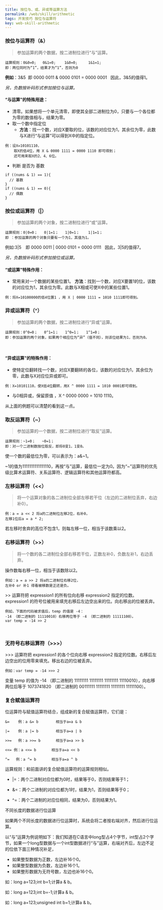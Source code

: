 ```yaml
---
title: 按位与、或、异或等运算方法
permalink: /web/skill/arithmetic
tags: 开发技巧 按位与运算符
key: web-skill-arithmetic
---
```


### 按位与运算符（&）
>参加运算的两个数据，按二进制位进行“与”运算。

```
运算规则：0&0=0;   0&1=0;    1&0=0;     1&1=1;
即：两位同时为“1”，结果才为“1”，否则为0
```
**例如**：3&5  即 0000 0011 & 0000 0101 = 0000 0001   因此，3&5的值得1。

*另，负数按补码形式参加按位与运算。*

#### “与运算”的特殊用途：
- 清零。如果想将一个单元清零，即使其全部二进制位为0，只要与一个各位都为零的数值相与，结果为零。
- 取一个数中指定位
  - **方法**：找一个数，对应X要取的位，该数的对应位为1，其余位为零，此数与X进行“与运算”可以得到X中的指定位。

```
例：设X=10101110，
    取X的低4位，用 X & 0000 1111 = 0000 1110 即可得到；
    还可用来取X的2、4、6位。
```
- 判断 是否为 基数
```
if ((nums & 1) == 1){
  // 基数
}
if ((nums & 1) == 0){
  // 偶数
}
```

### 按位或运算符（|）
>参加运算的两个对象，按二进制位进行“或”运算。

```
运算规则：0|0=0；   0|1=1；   1|0=1；    1|1=1；
即 ：参加运算的两个对象只要有一个为1，其值为1。
```
例如:3|5　即 0000 0011 | 0000 0101 = 0000 0111   因此，3|5的值得7。　

*另，负数按补码形式参加按位或运算。*

#### “或运算”特殊作用：
- 常用来对一个数据的某些位置1。
**方法**：找到一个数，对应X要置1的位，该数的对应位为1，其余位为零。此数与X相或可使X中的某些位置1。

```
例：将X=10100000的低4位置1 ，用 X | 0000 1111 = 1010 1111即可得到。
```

### 异或运算符（^）
>参加运算的两个数据，按二进制位进行“异或”运算。

```
运算规则：0^0=0；   0^1=1；   1^0=1；   1^1=0；
即：参加运算的两个对象，如果两个相应位为“异”（值不同），则该位结果为1，否则为0。
```
 
#### “异或运算”的特殊作用：
- 使特定位翻转找一个数，对应X要翻转的各位，该数的对应位为1，其余位为零，此数与X对应位异或即可。

```
例：X=10101110，使X低4位翻转，用X ^ 0000 1111 = 1010 0001即可得到。
```
- 与0相异或，保留原值 ，X ^ 0000 0000 = 1010 1110。

从上面的例题可以清楚的看到这一点。

### 取反运算符（~）
>参加运算的一个数据，按二进制位进行“取反”运算。

```
运算规则：~1=0；   ~0=1；
即：对一个二进制数按位取反，即将0变1，1变0。
```
使一个数的最低位为零，可以表示为：a&~1。

~1的值为1111111111111110，再按“与”运算，最低位一定为0。因为“~”运算符的优先级比算术运算符、关系运算符、逻辑运算符和其他运算符都高。

### 左移运算符（<<）
>将一个运算对象的各二进制位全部左移若干位（左边的二进制位丢弃，右边补0）。

```
例：a = a << 2 将a的二进制位左移2位，右补0，
左移1位后a = a * 2; 
```
若左移时舍弃的高位不包含1，则每左移一位，相当于该数乘以2。

### 右移运算符（>>）
>将一个数的各二进制位全部右移若干位，正数左补0，负数左补1，右边丢弃。

操作数每右移一位，相当于该数除以2。

```
例如：a = a >> 2 将a的二进制位右移2位，
左补0 or 补1 得看被移数是正还是负。
```
\>\> 运算符把 expression1 的所有位向右移 expression2 指定的位数。expression1 的符号位被用来填充右移后左边空出来的位。向右移出的位被丢弃。

```
例如，下面的代码被求值后，temp 的值是 -4：
-14 （即二进制的 11110010）右移两位等于 -4 （即二进制的 11111100）。
var temp = -14 >> 2
```
 
### 无符号右移运算符（>>>）

\>\>\> 运算符把 expression1 的各个位向右移 expression2 指定的位数。右移后左边空出的位用零来填充。移出右边的位被丢弃。

```
例如：var temp = -14 >>> 2
```
变量 temp 的值为 -14 （即二进制的 11111111 11111111 11111111 11110010），向右移两位后等于 1073741820 （即二进制的 00111111 11111111 11111111 11111100）。

### 复合赋值运算符

位运算符与赋值运算符结合，组成新的复合赋值运算符，它们是：

```
&=    例：a &= b        相当于a=a & b

|=    例：a |= b        相当于a=a | b

>>=   例：a >>= b       相当于a=a >> b

<<= 例：a <<= b       相当于a=a << b

^=   例：a ^= b       相当于a=a ^ b
```

运算规则：和前面讲的复合赋值运算符的运算规则相似。

- \|=：两个二进制对应位都为0时，结果等于0，否则结果等于1；

- &=：两个二进制的对应位都为1时，结果为1，否则结果等于0；

- ^=：两个二进制的对应位相同，结果为0，否则结果为1。

不同长度的数据进行位运算

如果两个不同长度的数据进行位运算时，系统会将二者按右端对齐，然后进行位运算。

以“与”运算为例说明如下：我们知道在C语言中long型占4个字节，int型占2个字节，如果一个long型数据与一个int型数据进行“与”运算，右端对齐后，左边不足的位依下面三种情况补足，
- 如果整型数据为正数，左边补16个0。
- 如果整型数据为负数，左边补16个1。
- 如果整形数据为无符号数，左边也补16个0。

如：long a=123;int b=1;计算a & b。

如：long a=123;int b=-1;计算a & b。

如：long a=123;unsigned int b=1;计算a & b。
